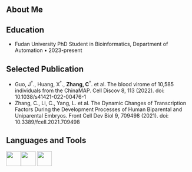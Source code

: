 ## About Me

## Education
- Fudan University
PhD Student in Bioinformatics, Department of Automation • 2023-present


## Selected Publication
- Guo, J<sup>†</sup>., Huang, X<sup>†</sup>., **Zhang, C**<sup>†</sup>. et al. The blood virome of 10,585 individuals from the ChinaMAP. Cell Discov 8, 113 (2022). doi: 10.1038/s41421-022-00476-1
- Zhang, C., Li, C., Yang, L. et al. The Dynamic Changes of Transcription Factors During the Development Processes of Human Biparental and Uniparental Embryos.  Front Cell Dev Biol 9, 709498 (2021). doi: 10.3389/fcell.2021.709498

## Languages and Tools

  <img height="40" src="https://camo.githubusercontent.com/e1ada4548b12b723accb8d9bbe9dbda23267807464230504b47a199d62a6e8a1/68747470733a2f2f692e67697068792e636f6d2f6d656469612f49647941514a564e326b56504e55726f6a4d2f3230302e77656270" /><img height="40" src="https://camo.githubusercontent.com/885da9d6515813b3617650c11ed61e0db790fc8e628b875ac3ece21623e6dd4b/68747470733a2f2f692e67697068792e636f6d2f6d656469612f4c4d7439363338644f38646674416a74636f2f3230302e77656270" /> <img height="40" src="https://camo.githubusercontent.com/ff8c16659c5be9471783b1d093383516e296e18306afdbc0f437bd7eb6ebe762/68747470733a2f2f692e67697068792e636f6d2f6d656469612f4b7a4a6b7a6a676766474e355079366e6b542f3230302e77656270" />
